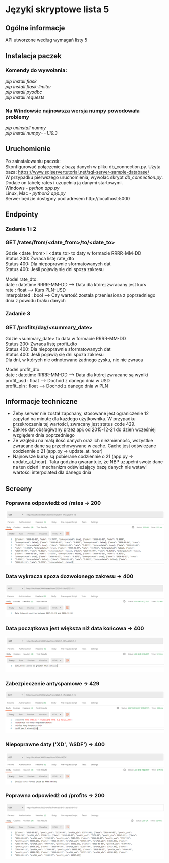 # Języki skryptowe lista 5

## Ogólne informacje
API utworzone według wymagań listy 5

## Instalacja paczek

### Komendy do wywołania:
*pip install flask  
pip install flask-limiter  
pip install pyodbc  
pip install requests*

### Na Windowsie najnowsza wersja numpy powodowała problemy
*pip uninstall numpy  
pip install numpy==1.19.3*

## Uruchomienie
Po zainstalowaniu paczek:  
Skonfigurować połączenie z bazą danych w pliku db_connection.py. Użyta baza: https://www.sqlservertutorial.net/sql-server-sample-database/  
W przypadku pierwszego uruchomienia, wywołać skrypt *db_connection.py*. Dodaje on tabelę rates i uzupełnia ją danymi startowymi.  
Windows - *python app.py*  
Linux, Mac - *python3 app.py*  
Serwer będzie dostępny pod adresem http://localhost:5000

## Endpointy

### Zadanie 1 i 2
### GET /rates/from/<date_from>/to/<date_to>
Gdzie <date_from> i <date_to> to daty w formacie RRRR-MM-DD  
Status 200: Zwraca listę rate_dto  
Status 400: Dla niepoprawnie sformatowanych dat  
Status 400: Jeśli pojawią się dni spoza zakresu  

Model rate_dto:  
date : datetime RRRR-MM-DD     --> Data dla której zwracany jest kurs  
rate : float                   --> Kurs PLN-USD  
interpolated : bool            --> Czy wartość została przeniesiona z poprzedniego dnia z powodu braku danych  

### Zadanie 3
### GET /profits/day/<summary_date>
Gdzie <summary_date> to data w formacie RRRR-MM-DD  
Status 200: Zwraca listę profit_dto  
Status 400: Dla niepoprawnie sformatowanych dat  
Status 400: Jeśli pojawią się dni spoza zakresu  
Dla dni, w których nie odnotowano żadnego zysku, nic nie zwraca  

Model profit_dto:  
date : datetime RRRR-MM-DD -->      Data dla której zwracane są wyniki  
profit_usd : float         -->  Dochód z danego dnia w USD  
profit_pln : float         -->  Dochód z danego dnia w PLN  

## Informacje techniczne
* Żeby serwer nie został zapchany, stosowane jest ograniczenie 12 zapytań na minutę dla każdego użytkownika. W przypadku przekroczenia tej wartości, zwracany jest status code 429.
* Zakres dat obsługiwany przez api: od 2015-12-21 do dzień wcześniej względem dnia poprzedniego
* Ze względu na małą ilość danych oraz ich niezmienność, wszystkie zwracane dane są przechowywane w cache. Cache jest odświeżane codziennie o 21 (app.py -> update_at_hour)
* Najnowsze kursy są pobierane codziennie o 21 (app.py -> update_at_hour). Taka godzina gwarantuje, że NBP uzupełni swoje dane na ten dzień i mechanizm odświeżający bazę danych nie wstawi wartości interpolated dla danego dnia 

## Screeny

### Poprawna odpowiedź od /rates -> 200
![Alt text](req1.png)
### Data wykracza spoza dozwolonego zakresu -> 400
![Alt text](req2.png)
### Data początkowa jest większa niż data końcowa -> 400
![Alt text](req3.png)
### Zabezpieczenie antyspamowe -> 429
![Alt text](req4.png)
### Niepoprawne daty ('XD', 'ASDF') -> 400
![Alt text](req5.png)
### Poprawna odpowiedź od /profits -> 200
![Alt text](req6.png)

